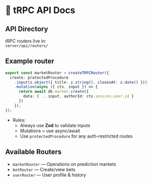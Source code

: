 # 🔌 tRPC API Docs

## API Directory
tRPC routers live in:  
`server/api/routers/`

## Example router

```ts
export const marketRouter = createTRPCRouter({
  create: protectedProcedure
    .input(z.object({ title: z.string(), closesAt: z.date() }))
    .mutation(async ({ ctx, input }) => {
      return await db.market.create({
        data: { ...input, authorId: ctx.session.user.id }
      })
    }),
});
```

- Rules:
  - Always use **Zod** to validate inputs
  - Mutations = use async/await
  - Use `protectedProcedure` for any auth-restricted routes

## Available Routers

- `marketRouter` — Operations on prediction markets
- `betRouter` — Create/view bets
- `userRouter` — User profile & history 